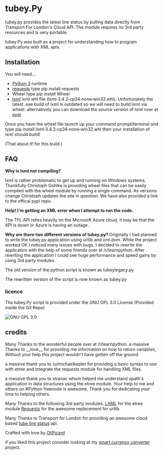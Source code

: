 <h1>tubey.Py</h1>
tubey.py provides the latest line status by pulling data directly from Transport For London's Cloud API. The module requires no 3rd party resources and is very portable.

tubey.Py was built as a project for understanding how to program applications with XML apis.

<h2> Installation </h2>
You will need...

* [Python 3](http://python.org) runtime
* [requests](http://docs.python-requests.org/en/latest/#) type pip install requests
* Wheel type pip install Wheel
* [lxml](http://www.lfd.uci.edu/~gohlke/pythonlibs/#lxml) lxml whl file (lxml‑3.4.2‑cp34‑none‑win32.whl), Unfortunately the latest .exe build of lxml is outdated so we will need to build lxml via wheel. alternatively you can download the source version of lxml over at [pypi](https://pypi.python.org/pypi/lxml/3.4.2)

Once you have the wheel file launch up your command prompt/terminal and type pip install lxml‑3.4.2‑cp34‑none‑win32.whl then your installation of lxml should build!

(That about it! for this build.)


<h2>FAQ</h2>
<b> Why is lxml not compiling? </b>

lxml is rather problematic to get up and running on Windows systems, Thankfully Christoph Gohlke is providing wheel files that can be easily compiled with the wheel module by running a single command. As versions change Christoph updates the site in question. We have also provided a link to the offical pypi repo.

<b> Help! I'm getting an XML error when I attempt to run the code. </b>

The TFL API relies heavily on the Microsoft Azure cloud, it may be that the API is down or Azure is having an outage.

<b> Why are there two different versions of tubey.py? </b>
Originally I had planned to write the tubey.py application using urllib and xml.dom. While the project worked OK I noticed many issues with bugs. I decided to rewrite the application with the help of some friends over at /r/learnpython. After rewriting the application I could see huge performance and speed gains by using 3rd party modules.

The old version of the python script is known as tubeylegacy.py

The rewritten version of the script is now known as tubey.py

<h3>licence</h3>

The tubey.Py script is provided under the GNU GPL 3.0 License (Provided inside the Git Repo)

![GNU GPL 3.0](http://www.gnu.org/graphics/gplv3-127x51.png)

<h2>credits</h2>
Many Thanks to the wonderful people over at /r/learnpython.
a massive Thanks to __love__ for providing me information on how to return variables, Without your help this project wouldn't have gotten off the ground.

a massive thank you to /u/michaelkepler for providing a basic syntax to use with etree and integrate the requests module for handling XML files.

a massive thank you to stranac whom helped me understand xpath's application in data structures using the etree module. Your help to me and others on #Python freenode is awesome. Thank you for dedicating your time to helping others.


Many Thanks to the following 3rd party modules.
[LXML](http://lxml.de/) for the etree module
[Requests](http://docs.python-requests.org/en/latest/) for the awesome replacement for urllib.

Many Thanks to Transport for London for providing an awesome cloud based [tube line status](http://www.tfl.gov.uk/info-for/open-data-users/our-feeds) api.

Crafted with love by [OliPicard](https://olipicard.com)

if you liked this project consider looking at my [smart currency converter](https://github.com/OliPicard/smartcurrencyconvert.py) project.
